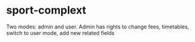 # sport-complext
Two modes: admin and user. Admin has rights to change fees, timetables, switch to user mode, add new related fields
